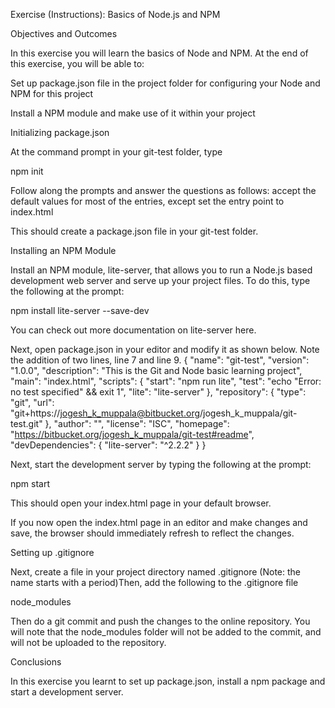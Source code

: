 Exercise (Instructions): Basics of Node.js and NPM

Objectives and Outcomes

In this exercise you will learn the basics of Node and NPM. At the end of this exercise, you will be able to:

Set up package.json file in the project folder for configuring your Node and NPM for this project

Install a NPM module and make use of it within your project

Initializing package.json

At the command prompt in your git-test folder, type

npm init

Follow along the prompts and answer the questions as follows: accept the default values for most of the entries, except set the entry point to index.html

This should create a package.json file in your git-test folder.

Installing an NPM Module

Install an NPM module, lite-server, that allows you to run a Node.js based development web server and serve up your project files. To do this, type the following at the prompt:

npm install lite-server --save-dev

You can check out more documentation on lite-server here.

Next, open package.json in your editor and modify it as shown below. Note the addition of two lines, line 7 and line 9.
{
  "name": "git-test",
  "version": "1.0.0",
  "description": "This is the Git and Node basic learning project",
  "main": "index.html",
  "scripts": {
    "start": "npm run lite",
    "test": "echo \"Error: no test specified\" && exit 1",
    "lite": "lite-server"
  },
  "repository": {
    "type": "git",
    "url": "git+https://jogesh_k_muppala@bitbucket.org/jogesh_k_muppala/git-test.git"
  },
  "author": "",
  "license": "ISC",
  "homepage": "https://bitbucket.org/jogesh_k_muppala/git-test#readme",
  "devDependencies": {
    "lite-server": "^2.2.2"
  }
}

Next, start the development server by typing the following at the prompt:

npm start

This should open your index.html page in your default browser.

If you now open the index.html page in an editor and make changes and save, the browser should immediately refresh to reflect the changes.

Setting up .gitignore

Next, create a file in your project directory named .gitignore (Note: the name starts with a period)Then, add the following to the .gitignore file

node_modules

Then do a git commit and push the changes to the online repository. You will note that the node_modules folder will not be added to the commit, and will not be uploaded to the repository.

Conclusions

In this exercise you learnt to set up package.json, install a npm package and start a development server.